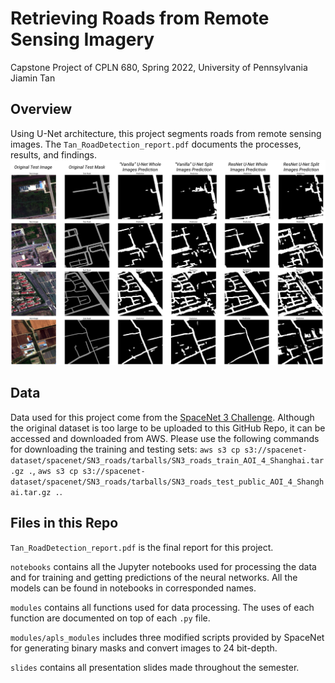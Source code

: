 # Retrieving Roads from Remote Sensing Imagery
Capstone Project of CPLN 680, Spring 2022, University of Pennsylvania     
Jiamin Tan     
     
## Overview
Using U-Net architecture, this project segments roads from remote sensing images. The `Tan_RoadDetection_report.pdf` documents the processes, results, and findings.     
![](misc/Figure5.png)
## Data
Data used for this project come from the [SpaceNet 3 Challenge](https://spacenet.ai/spacenet-roads-dataset/). Although the original dataset is too large to be uploaded to this GitHub Repo, it can be accessed and downloaded from AWS. Please use the following commands for downloading the training and testing sets: `aws s3 cp s3://spacenet-dataset/spacenet/SN3_roads/tarballs/SN3_roads_train_AOI_4_Shanghai.tar.gz .`, `aws s3 cp s3://spacenet-dataset/spacenet/SN3_roads/tarballs/SN3_roads_test_public_AOI_4_Shanghai.tar.gz .`.

## Files in this Repo
`Tan_RoadDetection_report.pdf` is the final report for this project.
     
          
`notebooks` contains all the Jupyter notebooks used for processing the data and for training and getting predictions of the neural networks. All the models can be found in notebooks in corresponded names.
     
          
`modules` contains all functions used for data processing. The uses of each function are documented on top of each `.py` file.
     
     
`modules/apls_modules` includes three modified scripts provided by SpaceNet for generating binary masks and convert images to 24 bit-depth.
     
     
`slides` contains all presentation slides made throughout the semester.     

